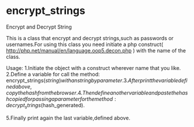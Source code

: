 # encrypt_strings

Encrypt and Decrypt String 

This is a class that encrypt and decrypt strings,such as passwords or usernames.For using this class you need initiate a php construct( http://php.net/manual/en/language.oop5.decon.php  ) with the name of the class.

Usage:
1.Initiate the object with a construct wherever name that you like.
2.Define a variable for call the method:
encrypt_strings($string)
with an string by parameter. 
3.After print the variable defined above,copy the hash from the browser.
4.Then define another variable and paste the hash copied for passing a parameter for the method :
decrypt_strings($hash_generated).

5.Finally print again the last variable,defined above.

